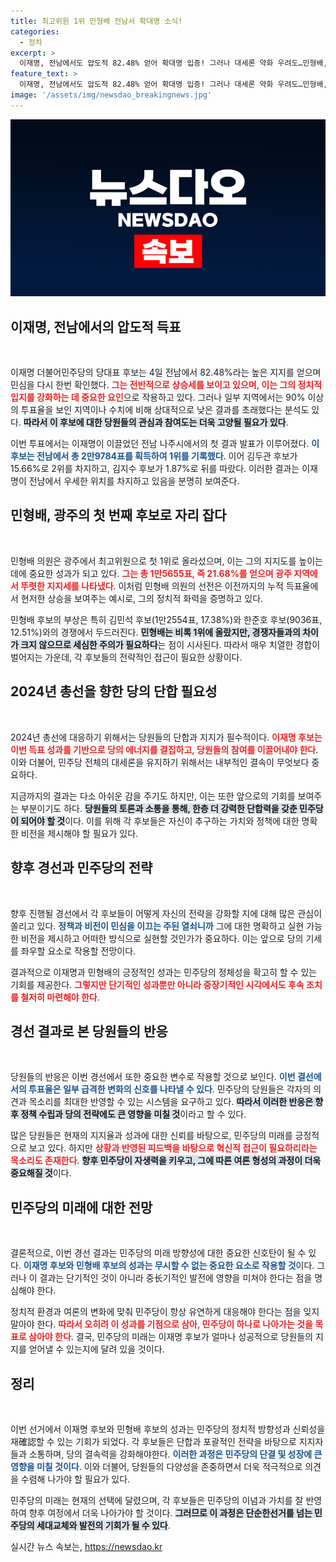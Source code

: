 ```yaml
---
title: 최고위원 1위 민형배 전남서 확대명 소식!
categories:
  - 정치
excerpt: >
  이재명, 전남에서도 압도적 82.48% 얻어 확대명 입증! 그러나 대세론 약화 우려도…민형배, 광주에 이어 전남서도 1위 기록! 민주당의 향후 행보는?
feature_text: >
  이재명, 전남에서도 압도적 82.48% 얻어 확대명 입증! 그러나 대세론 약화 우려도…민형배, 광주에 이어 전남서도 1위 기록! 민주당의 향후 행보는?
image: '/assets/img/newsdao_breakingnews.jpg'
---
```


<p><img src="/assets/img/newsdao_breakingnews.jpg" alt="ontimetimes 속보" /></p>

<h2 data-ke-size="size26">이재명, 전남에서의 압도적 득표</h2>

<p data-ke-size="size16">&nbsp;</p>

<p>이재명 더불어민주당의 당대표 후보는 4일 전남에서 82.48%라는 높은 지지를 얻으며 민심을 다시 한번 확인했다. <b><span style="color: #ee2323;">그는 전반적으로 상승세를 보이고 있으며, 이는 그의 정치적 입지를 강화하는 데 중요한 요인</span></b>으로 작용하고 있다. 그러나 일부 지역에서는 90% 이상의 투표율을 보인 지역이나 수치에 비해 상대적으로 낮은 결과를 초래했다는 분석도 있다. <b><span style="background-color: #21538527;">따라서 이 후보에 대한 당원들의 관심과 참여도는 더욱 고양될 필요가 있다</span></b>. </p>

<p>이번 투표에서는 이재명이 이끌었던 전남 나주시에서의 첫 결과 발표가 이루어졌다. <b><span style="color: #1a5490;">이 후보는 전남에서 총 2만9784표를 획득하여 1위를 기록했다</span></b>. 이어 김두관 후보가 15.66%로 2위를 차지하고, 김지수 후보가 1.87%로 뒤를 따랐다. 이러한 결과는 이재명이 전남에서 우세한 위치를 차지하고 있음을 분명히 보여준다.</p>

<h2 data-ke-size="size26">민형배, 광주의 첫 번째 후보로 자리 잡다</h2>

<p data-ke-size="size16">&nbsp;</p>

<p>민형배 의원은 광주에서 최고위원으로 첫 1위로 올라섰으며, 이는 그의 지지도를 높이는 데에 중요한 성과가 되고 있다. <b><span style="color: #ee2323;">그는 총 1만5655표, 즉 21.68%를 얻으며 광주 지역에서 뚜렷한 지지세를 나타냈다</span></b>. 이처럼 민형배 의원의 선전은 이전까지의 누적 득표율에서 현저한 상승을 보여주는 예시로, 그의 정치적 화력을 증명하고 있다.</p>

<p>민형배 후보의 부상은 특히 김민석 후보(1만2554표, 17.38%)와 한준호 후보(9036표, 12.51%)와의 경쟁에서 두드러진다. <b><span style="background-color: #21538527;">민형배는 비록 1위에 올랐지만, 경쟁자들과의 차이가 크지 않으므로 세심한 주의가 필요하다</span></b>는 점이 시사된다. 따라서 매우 치열한 경합이 벌어지는 가운데, 각 후보들의 전략적인 접근이 필요한 상황이다.</p>

<h2 data-ke-size="size26">2024년 총선을 향한 당의 단합 필요성</h2>

<p data-ke-size="size16">&nbsp;</p>

<p>2024년 총선에 대응하기 위해서는 당원들의 단합과 지지가 필수적이다. <b><span style="color: #ee2323;">이재명 후보는 이번 득표 성과를 기반으로 당의 에너지를 결집하고, 당원들의 참여를 이끌어내야 한다</span></b>. 이와 더불어, 민주당 전체의 대세론을 유지하기 위해서는 내부적인 결속이 무엇보다 중요하다. </p>

<p>지금까지의 결과는 다소 아쉬운 감을 주기도 하지만, 이는 또한 앞으로의 기회를 보여주는 부분이기도 하다. <b><span style="background-color: #21538527;">당원들의 토론과 소통을 통해, 한층 더 강력한 단합력을 갖춘 민주당이 되어야 할 것</span></b>이다. 이를 위해 각 후보들은 자신이 추구하는 가치와 정책에 대한 명확한 비전을 제시해야 할 필요가 있다.</p>

<h2 data-ke-size="size26">향후 경선과 민주당의 전략</h2>

<p data-ke-size="size16">&nbsp;</p>

<p>향후 진행될 경선에서 각 후보들이 어떻게 자신의 전략을 강화할 지에 대해 많은 관심이 쏠리고 있다. <b><span style="color: #1a5490;">정책과 비전이 민심을 이끄는 주된 열쇠니까</span></b> 그에 대한 명확하고 실현 가능한 비전을 제시하고 어떠한 방식으로 실현할 것인가가 중요하다. 이는 앞으로 당의 기세를 좌우할 요소로 작용할 전망이다.</p>

<p>결과적으로 이재명과 민형배의 긍정적인 성과는 민주당의 정체성을 확고히 할 수 있는 기회를 제공한다. <b><span style="color: #ee2323;">그렇지만 단기적인 성과뿐만 아니라 중장기적인 시각에서도 후속 조치를 철저히 마련해야 한다</span></b>. </p>

<h2 data-ke-size="size26">경선 결과로 본 당원들의 반응</h2>

<p data-ke-size="size16">&nbsp;</p>

<p>당원들의 반응은 이번 경선에서 또한 중요한 변수로 작용할 것으로 보인다. <b><span style="color: #1a5490;">이번 결선에서의 투표율은 일부 급격한 변화의 신호를 나타낼 수 있다</span></b>. 민주당의 당원들은 각자의 의견과 목소리를 최대한 반영할 수 있는 시스템을 요구하고 있다. <b><span style="background-color: #21538527;">따라서 이러한 반응은 향후 정책 수립과 당의 전략에도 큰 영향을 미칠 것</span></b>이라고 할 수 있다.</p>

<p>많은 당원들은 현재의 지지율과 성과에 대한 신뢰를 바탕으로, 민주당의 미래를 긍정적으로 보고 있다. 하지만 <b><span style="color: #ee2323;">상황과 반영된 피드백을 바탕으로 혁신적 접근이 필요하리라는 목소리도 존재한다</span></b>. <b><span style="background-color: #21538527;">향후 민주당이 자생력을 키우고, 그에 따른 여론 형성의 과정이 더욱 중요해질 것</span></b>이다.</p>

<h2 data-ke-size="size26">민주당의 미래에 대한 전망</h2>

<p data-ke-size="size16">&nbsp;</p>

<p>결론적으로, 이번 경선 결과는 민주당의 미래 방향성에 대한 중요한 신호탄이 될 수 있다. <b><span style="color: #1a5490;">이재명 후보와 민형배 후보의 성과는 무시할 수 없는 중요한 요소로 작용할 것</span></b>이다. 그러나 이 결과는 단기적인 것이 아니라 중长기적인 발전에 영향을 미쳐야 한다는 점을 명심해야 한다.</p>

<p>정치적 환경과 여론의 변화에 맞춰 민주당이 항상 유연하게 대응해야 한다는 점을 잊지 말아야 한다. <b><span style="color: #ee2323;">따라서 오히려 이 성과를 기점으로 삼아, 민주당이 하나로 나아가는 것을 목표로 삼아야 한다</span></b>. 결국, 민주당의 미래는 이재명 후보가 얼마나 성공적으로 당원들의 지지를 얻어낼 수 있는지에 달려 있을 것이다. </p>

<h2>정리</h2>

<p data-ke-size="size16">&nbsp;</p>

<p>이번 선거에서 이재명 후보와 민형배 후보의 성과는 민주당의 정치적 방향성과 신뢰성을 재確認할 수 있는 기회가 되었다. 각 후보들은 단합과 포괄적인 전략을 바탕으로 지지자들과 소통하며, 당의 결속력을 강화해야한다. <b><span style="color: #1a5490;">이러한 과정은 민주당의 단결 및 성장에 큰 영향을 미칠 것이다</span></b>. 이와 더불어, 당원들의 다양성을 존중하면서 더욱 적극적으로 의견을 수렴해 나가야 할 필요가 있다. </p>

<p>민주당의 미래는 현재의 선택에 달렸으며, 각 후보들은 민주당의 이념과 가치를 잘 반영하여 향후 여정에서 더욱 나아가야 할 것이다. <b><span style="background-color: #21538527;">그러므로 이 과정은 단순한선거를 넘는 민주당의 세대교체와 발전의 기회가 될 수 있다</span></b>.</p>
실시간 뉴스 속보는, <a href="https://newsdao.kr" rel="dofollow">https://newsdao.kr</a>


